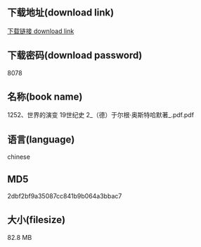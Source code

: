 ## 下载地址(download link)
[下载链接 download link](https://voluble-croquembouche-d321dc.netlify.app/?s=1252%E3%80%81%E4%B8%96%E7%95%8C%E7%9A%84%E6%BC%94%E5%8F%98++19%E4%B8%96%E7%BA%AA%E5%8F%B2++2_%EF%BC%88%E5%BE%B7%EF%BC%89%E4%BA%8E%E5%B0%94%E6%A0%B9%C2%B7%E5%A5%A5%E6%96%AF%E7%89%B9%E5%93%88%E9%BB%98%E8%91%97_.pdf)

## 下载密码(download password)
8078

## 名称(book name)
1252、世界的演变  19世纪史  2_（德）于尔根·奥斯特哈默著_.pdf.pdf

## 语言(language)
chinese

## MD5
2dbf2bf9a35087cc841b9b064a3bbac7

## 大小(filesize)
82.8 MB
